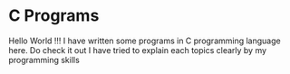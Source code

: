 # C Programs 
Hello World !!!
I have written some programs in C programming language here.
Do check it out 
I have tried to explain each topics clearly by my programming skills 
